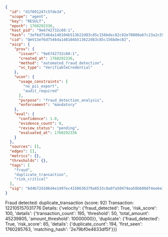 ```json
{
  "id": "d1f691247c5fde34",
  "scope": "agent",
  "key": "RESULT",
  "epoch": 1760292336,
  "host_pid": "9e6742732c60:1",
  "hash": "3ef6d75464a148104b513622d83c85c156bdec82c92e70800a67c23a2c55aad2",
  "cid": "QmV13ef6d75464a148104b513622d83c85c156bdec82",
  "aicp": {
    "prov": {
      "issuer": "9e6742732c60:1",
      "created_at": 1760292336,
      "method": "automated_fraud_detection",
      "vc_type": "VerifiableCredential"
    },
    "ucon": {
      "usage_constraints": [
        "no_pii_export",
        "audit_required"
      ],
      "purpose": "fraud_detection_analysis",
      "enforcement": "mandatory"
    },
    "eval": {
      "confidence": 1.0,
      "evidence_count": 0,
      "review_status": "pending",
      "evaluated_at": 1760292336
    }
  },
  "sources": [],
  "edges": [],
  "metrics": {},
  "thresholds": {},
  "tags": [
    "fraud",
    "duplicate_transaction",
    "risk_critical"
  ],
  "sig": "6d4b72d106d4e1497ec4158636379a6533c8a0fa50474ea58b600df4ee6e1387"
}
```

Fraud detected: duplicate_transaction (score: 92)
Transaction: 122105157031776
Details: {'velocity': {'fraud_detected': True, 'risk_score': 100, 'details': {'transaction_count': 195, 'threshold': 50, 'total_amount': 45239805, 'amount_threshold': 10000000}}, 'duplicate': {'fraud_detected': True, 'risk_score': 85, 'details': {'duplicate_count': 194, 'first_seen': 1760285763, 'matching_hash': '2e79bf0e4633df5f'}}}
